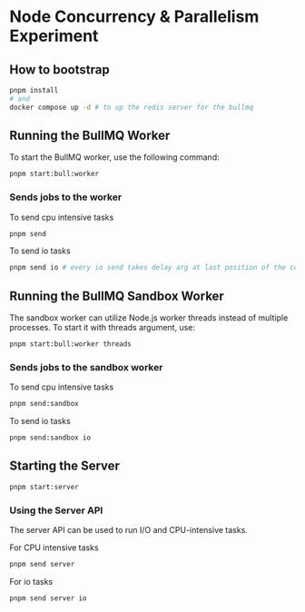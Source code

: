 # Node Concurrency & Parallelism Experiment

## How to bootstrap

```bash
pnpm install
# and
docker compose up -d # to up the redis server for the bullmq
```

## Running the BullMQ Worker

To start the BullMQ worker, use the following command:

```bash
pnpm start:bull:worker
```

### Sends jobs to the worker

To send cpu intensive tasks

```bash
pnpm send
```

To send io tasks

```bash
pnpm send io # every io send takes delay arg at last position of the command in ms. default 1000ms
```

## Running the BullMQ Sandbox Worker

The sandbox worker can utilize Node.js worker threads instead of multiple processes. To start it with threads argument, use:

```bash
pnpm start:bull:worker threads
```

### Sends jobs to the sandbox worker

To send cpu intensive tasks

```bash
pnpm send:sandbox
```

To send io tasks

```bash
pnpm send:sandbox io
```

## Starting the Server

```bash
pnpm start:server
```

### Using the Server API

The server API can be used to run I/O and CPU-intensive tasks.

For CPU intensive tasks

```bash
pnpm send server
```

For io tasks

```bash
pnpm send server io
```
